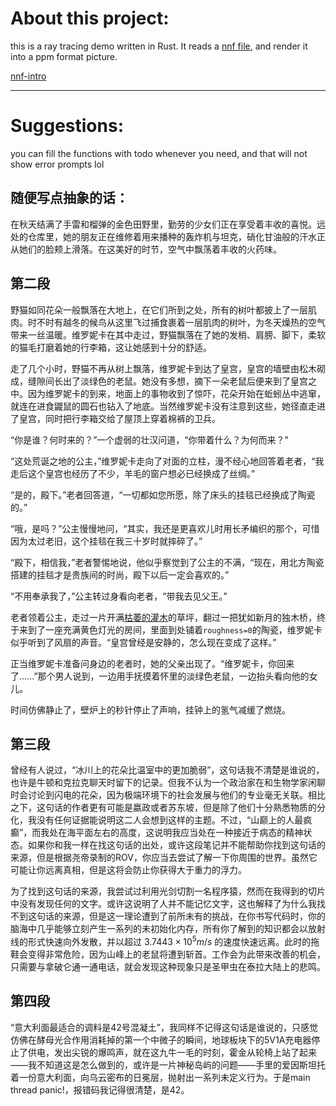 # About this project:
this is a ray tracing demo written in Rust. It reads a [nnf file](http://paulbourke.net/dataformats/nff/nff1.html), and render it into a ppm format picture. 

[nnf-intro](/NNF.md)

---
# Suggestions:

you can fill the functions with todo whenever you need, and that will not show error prompts lol

## 随便写点抽象的话：
在秋天结满了手雷和榴弹的金色田野里，勤劳的少女们正在享受着丰收的喜悦。远处的仓库里，她的朋友正在维修着用来播种的轰炸机与坦克，硝化甘油般的汗水正从她们的脸颊上滑落。在这美好的时节，空气中飘荡着丰收的火药味。

## 第二段
野猫如同花朵一般飘落在大地上，在它们所到之处，所有的树叶都披上了一层肌肉。时不时有越冬的候鸟从这里飞过捕食裹着一层肌肉的树叶，为冬天燥热的空气带来一丝温暖。维罗妮卡在其中走过，野猫飘落在了她的发梢、肩膀、脚下，柔软的猫毛打磨着她的行李箱，这让她感到十分的舒适。

走了几个小时，野猫不再从树上飘落，维罗妮卡到达了皇宫，皇宫的墙壁由松木砌成，缝隙间长出了淡绿色的老鼠。她没有多想，摘下一朵老鼠后便来到了皇宫之中。因为维罗妮卡的到来，地面上的事物收到了惊吓，花朵开始在蚯蚓丛中逃窜，就连在进食鼹鼠的圆石也钻入了地底。当然维罗妮卡没有注意到这些，她径直走进了皇宫，同时把行李箱交给了屋顶上穿着棉裤的卫兵。

“你是谁？何时来的？”一个虚弱的壮汉问道，“你带着什么？为何而来？”

“这处荒诞之地的公主，”维罗妮卡走向了对面的立柱，漫不经心地回答着老者，“我走后这个皇宫也经历了不少，羊毛的窗户想必已经换成了丝绸。”

“是的，殿下。”老者回答道，“一切都如您所愿，除了床头的挂毯已经换成了陶瓷的。”

“哦，是吗？”公主慢慢地问，“其实，我还是更喜欢儿时用长矛编织的那个，可惜因为太过老旧，这个挂毯在我三十岁时就摔碎了。”

“殿下，相信我，”老者警惕地说，他似乎察觉到了公主的不满，“现在，用北方陶瓷搭建的挂毯才是贵族间的时尚，殿下以后一定会喜欢的。”

“不用奉承我了，”公主转过身看向老者，“带我去见父王。”

老者领着公主，走过一片开满[枯萎的灌木](https://zh.minecraft.wiki/w/%E6%9E%AF%E8%90%8E%E7%9A%84%E7%81%8C%E6%9C%A8?variant=zh-cn)的草坪，翻过一把犹如新月的独木桥，终于来到了一座充满黄色灯光的房间，里面到处铺着`roughness=0`的陶瓷，维罗妮卡似乎听到了风扇的声音。“皇宫曾经是安静的，怎么现在变成了这样。”

正当维罗妮卡准备问身边的老者时，她的父亲出现了。“维罗妮卡，你回来了......”那个男人说到，一边用手抚摸着怀里的淡绿色老鼠，一边抬头看向他的女儿。

时间仿佛静止了，壁炉上的秒针停止了声响，挂钟上的氢气减缓了燃烧。

## 第三段

曾经有人说过，“冰川上的花朵比温室中的更加脆弱”，这句话我不清楚是谁说的，也许是牛顿和克拉克聊天时留下的记录。但我不认为一个政治家在和生物学家闲聊时会讨论到闪电的花朵，因为极端环境下的社会发展与他们的专业毫无关联。相比之下，这句话的作者更有可能是嬴政或者苏东坡，但是除了他们十分熟悉物质的分化，我没有任何证据能说明这二人会想到这样的主题。不过，“山巅上的人最疯癫”，而我处在海平面左右的高度，这说明我应当处在一种接近于病态的精神状态。如果你和我一样在找这句话的出处，或许这段笔记并不能帮助你找到这句话的来源，但是根据尧帝录制的ROV，你应当去尝试了解一下你周围的世界。虽然它可能让你远离真相，但是这将会防止你获得大于重力的浮力。

为了找到这句话的来源，我尝试过利用光剑切割一名程序猿，然而在我得到的切片中没有发现任何的文字。或许这说明了人并不能记忆文字，这也解释了为什么我找不到这句话的来源，但是这一理论遭到了前所未有的挑战，在你书写代码时，你的脑海中几乎能够立刻产生一系列的未初始化内存，所有你了解到的知识都会以放射线的形式快速向外发散，并以超过 $3.7443\times10^5m/s$ 的速度快速远离。此时的拖鞋会变得非常危险，因为山峰上的老鼠将遭到斩首。工作会为此带来改善的机会，只需要与拿破仑通一通电话，就会发现这种现象只是圣甲虫在泰拉大陆上的悲鸣。

## 第四段

“意大利面最适合的调料是42号混凝土”，我同样不记得这句话是谁说的，只感觉仿佛在酵母光合作用消耗掉的第一个中微子的瞬间，地球板块下的5V1A充电器停止了供电，发出尖锐的爆鸣声，就在这九牛一毛的时刻，霍金从轮椅上站了起来——我不知道这是怎么做到的，或许是一片神秘岛屿的问题——手里的爱因斯坦托着一份意大利面，向乌云密布的日冕层，抛射出一系列未定义行为。于是main thread panic!，报错码我记得很清楚，是42。
